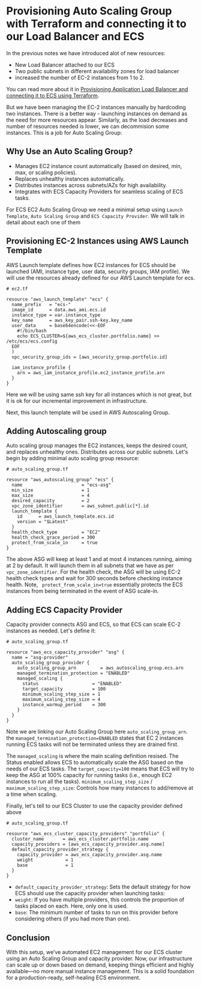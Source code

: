 # Provisioning Auto Scaling Group with Terraform and connecting it to our Load Balancer and ECS

In the previous notes we have introduced alot of new resources: 

 - New Load Balancer attached to our ECS
 - Two public subnets in different availability zones for load balancer
 - increased the number of EC-2 instances from 1 to 2. 

You can read more about it in [Provisioning Application Load Balancer and connecting it to ECS using Terraform](https://www.viktorvasylkovskyi.com/posts/provisioning-alb-and-connecting-to-ecs). 

But we have been managing the EC-2 instances manually by hardcoding two instances. There is a better way - launching instances on demand as the need for more resources appear. Similarly, as the load decreases and number of resources needed is lower, we can decommision some instances. This is a job for Auto Scaling Group:

## Why Use an Auto Scaling Group?

  - Manages EC2 instance count automatically (based on desired, min, max, or scaling policies).
  - Replaces unhealthy instances automatically.
  - Distributes instances across subnets/AZs for high availability.
  - Integrates with ECS Capacity Providers for seamless scaling of ECS tasks.

For ECS EC2 Auto Scaling Group we need a minimal setup using `Launch Template`, `Auto Scaling Group` and `ECS Capacity Provider`. We will talk in detail about each one of them


## Provisioning EC-2 Instances using AWS Launch Template

AWS Launch template defines how EC2 instances for ECS should be launched (AMI, instance type, user data, security groups, IAM profile). We will use the resources already defined for our AWS Launch template for ecs. 

```hcl
# ec2.tf

resource "aws_launch_template" "ecs" {
  name_prefix   = "ecs-"
  image_id      = data.aws_ami.ecs.id
  instance_type = var.instance_type
  key_name      = aws_key_pair.ssh-key.key_name
  user_data     = base64encode(<<-EOF
    #!/bin/bash
    echo ECS_CLUSTER=${aws_ecs_cluster.portfolio.name} >> /etc/ecs/ecs.config
  EOF
  )
  vpc_security_group_ids = [aws_security_group.portfolio.id]

  iam_instance_profile {
    arn = aws_iam_instance_profile.ec2_instance_profile.arn
  }
}
```

Here we will be using same ssh key for all instances which is not great, but it is ok for our incremental improvement in infrastructure. 

Next, this launch template will be used in AWS Autoscaling Group. 

## Adding Autoscaling group

Auto scaling group manages the EC2 instances, keeps the desired count, and replaces unhealthy ones. Distributes across our public subnets. Let's begin by adding minimal auto scaling group resource: 

```hcl
# auto_scaling_group.tf 

resource "aws_autoscaling_group" "ecs" {
  name                      = "ecs-asg"
  min_size                  = 1
  max_size                  = 4
  desired_capacity          = 2
  vpc_zone_identifier       = aws_subnet.public[*].id
  launch_template {
    id      = aws_launch_template.ecs.id
    version = "$Latest"
  }
  health_check_type         = "EC2"
  health_check_grace_period = 300
  protect_from_scale_in     = true 
}
```

The above ASG will keep at least 1 and at most 4 instances running, aiming at 2 by default. It will launch them in all subnets that we have as per `vpc_zone_identifier`. For the health check, the ASG will be using EC-2 health check types and wait for 300 seconds before checking instance health. Note, ` protect_from_scale_in=true` essentially protects the ECS instances from being terminated in the event of ASG scale-in. 


## Adding ECS Capacity Provider

Capacity provider connects ASG and ECS, so that ECS can scale EC-2 instances as needed. Let's define it: 

```hcl
# auto_scaling_group.tf

resource "aws_ecs_capacity_provider" "asg" {
  name = "asg-provider"
  auto_scaling_group_provider {
    auto_scaling_group_arn         = aws_autoscaling_group.ecs.arn
    managed_termination_protection = "ENABLED"
    managed_scaling {
      status                    = "ENABLED"
      target_capacity           = 100
      minimum_scaling_step_size = 1
      maximum_scaling_step_size = 4
      instance_warmup_period    = 300
    }
  }
}
```

Note we are linking our Auto Scaling Group here `auto_scaling_group_arn`. the `managed_termination_protection=ENABLED` states that EC 2 instances running ECS tasks will not be terminated unless they are drained first. 

The `managed_scaling` is where the main scaling definition resised. The Status enabled allows ECS to automatically scale the ASG based on the needs of our ECS tasks. The `target_capacity=100` means that ECS will try to keep the ASG at 100% capacity for running tasks (i.e., enough EC2 instances to run all the tasks). `minimum_scaling_step_size` / `maximum_scaling_step_size`:
Controls how many instances to add/remove at a time when scaling.

Finally, let's tell to our ECS Cluster to use the capacity provider defined above

```hcl
# auto_scaling_group.tf

resource "aws_ecs_cluster_capacity_providers" "portfolio" {
  cluster_name       = aws_ecs_cluster.portfolio.name
  capacity_providers = [aws_ecs_capacity_provider.asg.name]
  default_capacity_provider_strategy {
    capacity_provider = aws_ecs_capacity_provider.asg.name
    weight            = 1
    base              = 1
  }
}
```

  - `default_capacity_provider_strategy`: Sets the default strategy for how ECS should use the capacity provider when launching tasks:
  - `weight`: If you have multiple providers, this controls the proportion of tasks placed on each. Here, only one is used.
  - `base`: The minimum number of tasks to run on this provider before considering others (if you had more than one).

## Conclusion

With this setup, we’ve automated EC2 management for our ECS cluster using an Auto Scaling Group and capacity provider. Now, our infrastructure can scale up or down based on demand, keeping things efficient and highly available—no more manual instance management. This is a solid foundation for a production-ready, self-healing ECS environment.